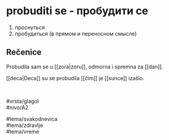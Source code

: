# probuditi se - пробудити се

1. проснуться  
2. пробудиться (в прямом и переносном смысле)

## Rečenice

Probudila sam se u [[zora|zoru]], odmorna i spremna za [[dan]].

[[deca|Deca]] su se probudila [[čim]] je [[sunce]] izašlo.

<br>

#vrsta/glagol  
#nivo/A2  

#tema/svakodnevica  
#tema/zdravlje  
#tema/vreme
